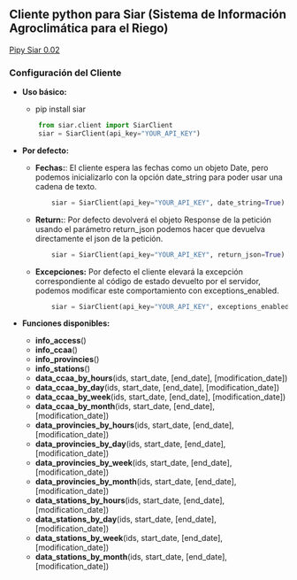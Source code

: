 ## Cliente python para Siar (Sistema de Información Agroclimática para el Riego)
[Pipy Siar 0.02](https://pypi.org/project/siar/0.2/)
### Configuración del Cliente

* **Uso básico:**
	* pip install siar

    ```python
    	from siar.client import SiarClient
    	siar = SiarClient(api_key="YOUR_API_KEY")
    ```
* **Por defecto:**
	* **Fechas:**: El cliente espera las fechas como un objeto Date, pero podemos inicializarlo con la opción date_string para poder usar una cadena de texto.
    	```python
    		siar = SiarClient(api_key="YOUR_API_KEY", date_string=True)
    	``` 
	* **Return:**: Por defecto devolverá el objeto Response de la petición usando el parámetro return_json podemos hacer que devuelva directamente el json de la petición.
	 	```python
            siar = SiarClient(api_key="YOUR_API_KEY", return_json=True)
        ```
	* **Excepciones:** Por defecto el cliente elevará la excepción correspondiente al código de estado devuelto por el servidor, podemos modificar este comportamiento con exceptions_enabled.
		```python
		    siar = SiarClient(api_key="YOUR_API_KEY", exceptions_enabled=False)
        ```
        
* **Funciones disponibles:**
    * **info_access**()
    * **info_ccaa**()
    * **info_provincies**()
    * **info_stations**()
    * **data_ccaa_by_hours**(ids, start_date, [end_date], [modification_date])
    * **data_ccaa_by_day**(ids, start_date, [end_date], [modification_date])
    * **data_ccaa_by_week**(ids, start_date, [end_date], [modification_date])
    * **data_ccaa_by_month**(ids, start_date, [end_date], [modification_date])
    * **data_provincies_by_hours**(ids, start_date, [end_date], [modification_date])
    * **data_provincies_by_day**(ids, start_date, [end_date], [modification_date])
    * **data_provincies_by_week**(ids, start_date, [end_date], [modification_date])
    * **data_provincies_by_month**(ids, start_date, [end_date], [modification_date])
    * **data_stations_by_hours**(ids, start_date, [end_date], [modification_date])
    * **data_stations_by_day**(ids, start_date, [end_date], [modification_date])
    * **data_stations_by_week**(ids, start_date, [end_date], [modification_date])
    * **data_stations_by_month**(ids, start_date, [end_date], [modification_date])
